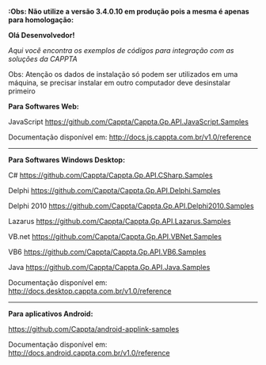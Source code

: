 **:Obs: Não utilize a versão 3.4.0.10 em produção pois a mesma é apenas para homologação:**

**Olá Desenvolvedor!**

_Aqui você encontra os exemplos de códigos para integração com as soluções da CAPPTA_

 Obs: Atenção os dados de instalação só podem ser utilizados em uma máquina, se precisar instalar em outro computador deve desinstalar primeiro

**Para Softwares Web:**

JavaScript
https://github.com/Cappta/Cappta.Gp.API.JavaScript.Samples

Documentação disponível em: http://docs.js.cappta.com.br/v1.0/reference

------------------------------------------------------------

**Para Softwares Windows Desktop:**

C#
https://github.com/Cappta/Cappta.Gp.API.CSharp.Samples

Delphi
https://github.com/Cappta/Cappta.Gp.API.Delphi.Samples

Delphi 2010
https://github.com/Cappta/Cappta.Gp.API.Delphi2010.Samples

Lazarus
https://github.com/Cappta/Cappta.Gp.API.Lazarus.Samples

VB.net
https://github.com/Cappta/Cappta.Gp.API.VBNet.Samples

VB6
https://github.com/Cappta/Cappta.Gp.API.VB6.Samples

Java
https://github.com/Cappta/Cappta.Gp.API.Java.Samples

Documentação disponível em: http://docs.desktop.cappta.com.br/v1.0/reference

------------------------------------------------------------

**Para aplicativos Android:**

https://github.com/Cappta/android-applink-samples

Documentação disponível em: http://docs.android.cappta.com.br/v1.0/reference

